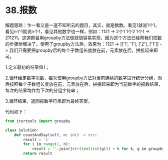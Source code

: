 # 38.报数

解题思路：乍一看又是一道不知所云的题目，其实，就是数数。看见1就说1个1，看见n个1就说n个1，看见其他数字也一样，例如：1121 -> 2个1 1个2 1个1 -> 211211。这道题目用groupby方法做就很容易实现，因为这个方法已经帮我们把数的步骤给解决了。使用了groupby方法后，效果为：1121 -> [['1', '1'], ['2'], ['1']] -> 我们只需要把groupby后的每个子数组长度放在前，元素放在后，拼接起来即可。

1.定义最初的结果值1；

2.循环给定数字次数，每次使用groupby方法对当前连续的数字进行统计分组，而后按照每个子数组长度放在前，元素放在后，拼接起来即为当前数字的报数结果，每次的结果均作为下次的分组字符串；

3.循环结束，返回报数字符串即为最终答案。

代码如下：

```python
from itertools import groupby

class Solution:
    def countAndSay(self, n: int) -> str:
        result = '1'
        for i in range(1, n):
            result = ''.join([str(len(list(g))) + k for k, g in groupby(result)])
        return result
```
